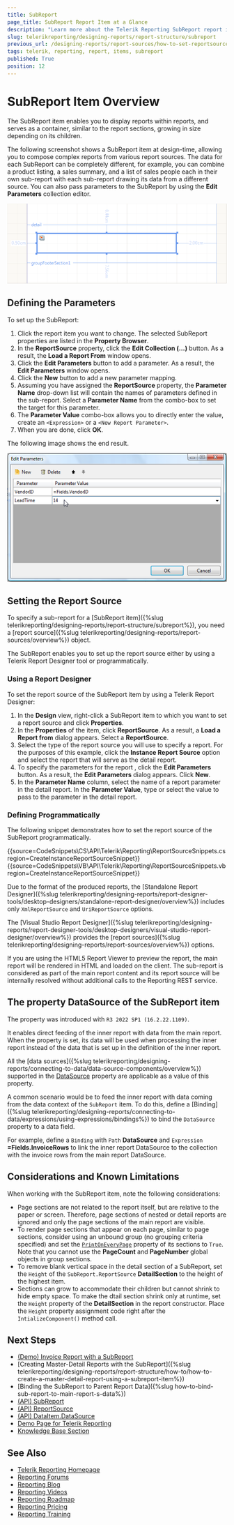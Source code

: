 ```yaml
---
title: SubReport
page_title: SubReport Report Item at a Glance
description: "Learn more about the Telerik Reporting SubReport report item, how to set its report source with the needed parameter values and how to pass data from the main report."
slug: telerikreporting/designing-reports/report-structure/subreport
previous_url: /designing-reports/report-sources/how-to-set-reportsource-for-subreport, /report-items-sub-report, /report-sources-subreport
tags: telerik, reporting, report, items, subreport
published: True
position: 12
---
```


# SubReport Item Overview

The SubReport item enables you to display reports within reports, and serves as a container, similar to the report sections, growing in size depending on its children.

The following screenshot shows a SubReport item at design-time, allowing you to compose complex reports from various report sources. The data for each SubReport can be completely different, for example, you can combine a product listing, a sales summary, and a list of sales people each in their own sub-report with each sub-report drawing its data from a different source. You can also pass parameters to the SubReport by using the **Edit Parameters** collection editor.

![SubReport report item in the Report Designer](images/Subreport.png)

## Defining the Parameters

To set up the SubReport:

1. Click the report item you want to change. The selected SubReport properties are listed in the __Property Browser__.
1. In the __ReportSource__ property, click the __Edit Collection (…)__ button. As a result, the __Load a Report From__ window opens.
1. Click the __Edit Parameters__ button to add a parameter. As a result, the __Edit Parameters__ window opens.
1. Click the __New__ button to add a new parameter mapping.
1. Assuming you have assigned the __ReportSource__ property, the __Parameter Name__ drop-down list will contain the names of parameters defined in the sub-report. Select a __Parameter Name__ from the combo-box to set the target for this parameter.
1. The __Parameter Value__ combo-box allows you to directly enter the value, create an `<Expression>` or a `<New Report Parameter>`.
1. When you are done, click __OK__.

The following image shows the end result.

![The Edit Parameters Dialog in the SubReport Wizard in the Report Designer](images/DesignSubReport001.png)

## Setting the Report Source

To specify a sub-report for a [SubReport item]({%slug telerikreporting/designing-reports/report-structure/subreport%}), you need a [report source]({%slug telerikreporting/designing-reports/report-sources/overview%}) object.

The SubReport enables you to set up the report source either by using a Telerik Report Designer tool or programmatically.

### Using a Report Designer

To set the report source of the SubReport item by using a Telerik Report Designer:

1. In the **Design** view, right-click a SubReport item to which you want to set a report source and click __Properties__.
1. In the __Properties__ of the item, click __ReportSource__. As a result, a **Load a Report from** dialog appears. Select a __ReportSource__.
1. Select the type of the report source you will use to specify a report. For the purposes of this example, click the __Instance Report Source__ option and select the report that will serve as the detail report.
1. To specify the parameters for the report , click the __Edit Parameters__ button. As a result, the __Edit Parameters__ dialog appears. Click __New__.
1. In the __Parameter Name__ column, select the name of a report parameter in the detail report. In the __Parameter Value__, type or select the value to pass to the parameter in the detail report.

### Defining Programmatically

The following snippet demonstrates how to set the report source of the SubReport programmatically.

{{source=CodeSnippets\CS\API\Telerik\Reporting\ReportSourceSnippets.cs region=CreateInstanceReportSourceSnippet}}
{{source=CodeSnippets\VB\API\Telerik\Reporting\ReportSourceSnippets.vb region=CreateInstanceReportSourceSnippet}}

Due to the format of the produced reports, the [Standalone Report Designer]({%slug telerikreporting/designing-reports/report-designer-tools/desktop-designers/standalone-report-designer/overview%}) includes only `XmlReportSource` and `UriReportSource` options.

The [Visual Studio Report Designer]({%slug telerikreporting/designing-reports/report-designer-tools/desktop-designers/visual-studio-report-designer/overview%}) provides the [report sources]({%slug telerikreporting/designing-reports/report-sources/overview%}) options.

If you are using the HTML5 Report Viewer to preview the report, the main report will be rendered in HTML and loaded on the client. The sub-report is considered as part of the main report content and its report source will be internally resolved without additional calls to the Reporting REST service.

## The property DataSource of the SubReport item

The property was introduced with `R3 2022 SP1 (16.2.22.1109)`.

It enables direct feeding of the inner report with data from the main report. When the property is set, its data will be used when processing the inner report instead of the data that is set up in the definition of the inner report.

All the [data sources]({%slug telerikreporting/designing-reports/connecting-to-data/data-source-components/overview%}) supported in the [DataSource](/api/Telerik.Reporting.DataItem.html#Telerik_Reporting_DataItem_DataSource) property are applicable as a value of this property.

A common scenario would be to feed the inner report with data coming from the data context of the `SubReport` item. To do this, define a [Binding]({%slug telerikreporting/designing-reports/connecting-to-data/expressions/using-expressions/bindings%}) to bind the `DataSource` property to a data field.

For example, define a `Binding` with `Path` __DataSource__ and `Expression` __=Fields.InvoiceRows__ to link the inner report DataSource to the collection with the invoice rows from the main report DataSource.

## Considerations and Known Limitations

When working with the SubReport item, note the following considerations:

* Page sections are not related to the report itself, but are relative to the paper or screen. Therefore, page sections of nested or detail reports are ignored and only the page sections of the main report are visible.
* To render page sections that appear on each page, similar to page sections, consider using an unbound group (no grouping criteria specified) and set the [`PrintOnEveryPage`](/api/Telerik.Reporting.GroupSection#Telerik_Reporting_GroupSection_PrintOnEveryPage) property of its sections to `True`. Note that you cannot use the __PageCount__ and __PageNumber__ global objects in group sections.
* To remove blank vertical space in the detail section of a SubReport, set the `Height` of the `SubReport.ReportSource` __DetailSection__ to the height of the highest item.
* Sections can grow to accommodate their children but cannot shrink to hide empty space. To make the dtail section shrink only at runtime, set the `Height` property of the __DetailSection__ in the report constructor. Place the `Height` property assignment code right after the `IntializeComponent()` method call.

## Next Steps

* [(Demo) Invoice Report with a SubReport](https://demos.telerik.com/reporting/invoice)
* [Creating Master-Detail Reports with the SubReport]({%slug telerikreporting/designing-reports/report-structure/how-to/how-to-create-a-master-detail-report-using-a-subreport-item%})
* [Binding the SubReport to Parent Report Data]({%slug how-to-bind-sub-report-to-main-report-s-data%})
* [(API) SubReport](/api/Telerik.Reporting.SubReport)
* [(API) ReportSource](/api/Telerik.Reporting.SubReport#Telerik_Reporting_SubReport_ReportSource)
* [(API) DataItem.DataSource](/api/Telerik.Reporting.DataItem.html#Telerik_Reporting_DataItem_DataSource)
* [Demo Page for Telerik Reporting](https://demos.telerik.com/reporting)
* [Knowledge Base Section](/knowledge-base)

## See Also

* [Telerik Reporting Homepage](https://www.telerik.com/products/reporting)
* [Reporting Forums](https://www.telerik.com/forums/reporting)
* [Reporting Blog](https://www.telerik.com/blogs/tag/reporting)
* [Reporting Videos](https://www.telerik.com/videos/reporting)
* [Reporting Roadmap](https://www.telerik.com/support/whats-new/reporting/roadmap)
* [Reporting Pricing](https://www.telerik.com/purchase/individual/reporting)
* [Reporting Training](https://learn.telerik.com/learn/course/external/view/elearning/19/reporting-report-server-training)
